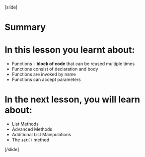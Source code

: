 
[slide]
# Summary


# In this lesson you learnt about:

- Functions - **block of code** that can be reused multiple times 
- Functions consist of declaration and body
- Functions are invoked by name
- Functions can accept parameters



# In the next lesson, you will learn about:

- List Methods
- Advanced Methods
- Additional List Manipulations
- The `set()` method



[/slide]